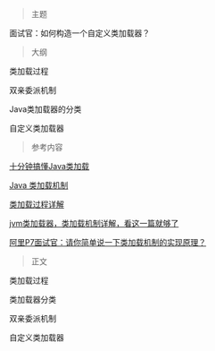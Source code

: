 >  主题

面试官：如何构造一个自定义类加载器？



> 大纲

类加载过程

双亲委派机制

Java类加载器的分类

自定义类加载器



> 参考内容

[十分钟搞懂Java类加载](https://mp.weixin.qq.com/s?__biz=MzIxNzM0NjA1OQ==&mid=2247483698&idx=1&sn=6ab24416042310b91f9363fff3402370&chksm=97fa7856a08df140e0a97ad31cbfcc3b99d13741e1db365ea08ab307392f3d1b1535f2041fdb&token=471240037&lang=zh_CN#rd)

[Java 类加载机制](https://pdai.tech/md/java/jvm/java-jvm-classload.html)

[类加载过程详解](https://javaguide.cn/java/jvm/class-loading-process.html)

[jvm类加载器，类加载机制详解，看这一篇就够了](https://segmentfault.com/a/1190000037574626)

[阿里P7面试官：请你简单说一下类加载机制的实现原理？ ](https://www.cnblogs.com/mic112/p/15490566.html)



> 正文



类加载过程



类加载器分类



双亲委派机制



自定义类加载器



